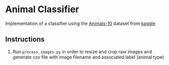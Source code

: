 # Animal Classifier

Implementation of a classifier using the [Animals-10](https://www.kaggle.com/alessiocorrado99/animals10) dataset from [kaggle](kaggle.com)

## Instructions

1. Run `process_images.py` in order to resize and crop raw images and generate csv file with image filename and associated label (animal type)